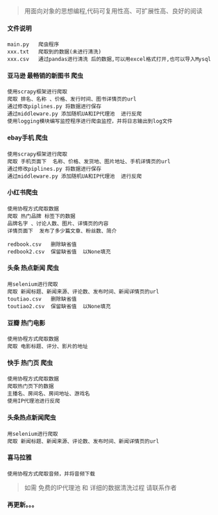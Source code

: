 > 用面向对象的思想编程,代码可复用性高、可扩展性高、良好的阅读

#### 文件说明
    main.py   爬虫程序
    xxx.txt   爬取到的数据(未进行清洗)
    xxx.csv   通过pandas进行清洗 后的数据,可以用excel格式打开,也可以导入Mysql
    
#### 亚马逊 最畅销的新图书 爬虫
    使用scrapy框架进行爬取
    爬取 排名、名称 、价格、发行时间、图书详情页的url
    通过修改piplines.py 将数据进行保存
    通过middleware.py 添加随机UA和IP代理池  进行反爬
    使用logging模块编写监控程序进行爬虫监控，并将日志输出到log文件

#### ebay手机 爬虫
    
    使用scrapy框架进行爬取
    爬取 手机页面下  名称、价格、发货地、图片地址、手机详情页的url
    通过修改piplines.py 将数据进行保存
    通过middleware.py 添加随机UA和IP代理池  进行反爬

#### 小红书爬虫
    使用协程方式爬取数据
    爬取 热门品牌 标签下的数据
    品牌名字 、讨论人数、图片、详情页的内容
    详情页面下  发布了多少篇文章、粉丝数、简介
    
    redbook.csv   删除缺省值
    redbook2.csv  保留缺省值  以None填充
    
#### 头条 热点新闻 爬虫
   
    用selenium进行爬取
    爬取 新闻标题、新闻来源、评论数、发布时间、新闻详情页的url
    toutiao.csv   删除缺省值
    toutiao2.csv  保留缺省值  以None填充
    

#### 豆瓣 热门电影
    
    使用协程方式爬取数据
    爬取 电影标题、评分、影片的地址

#### 快手 热门页 爬虫
    
    使用协程方式爬取数据
    爬取热门页下的数据
    主播名、房间名、房间地址、游戏名
    使用IP代理池进行反爬
   
    
#### 头条热点新闻爬虫
    用selenium进行爬取
    爬取 新闻标题、新闻来源、评论数、发布时间、新闻详情页的url
    
#### 喜马拉雅
    使用协程方式爬取音频，并将音频下载


>  如需 免费的IP代理池 和 详细的数据清洗过程 请联系作者
#### 再更新。。。

